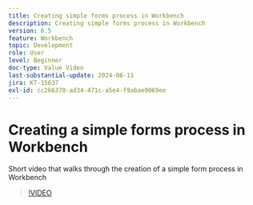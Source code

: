 ```yaml
---
title: Creating simple forms process in Workbench
description: Creating simple forms process in Workbench
version: 6.5
feature: Workbench
topic: Development
role: User
level: Beginner
doc-type: Value Video
last-substantial-update: 2024-06-11
jira: KT-15637
exl-id: cc266378-ad34-471c-a5e4-f9abae9069ee
---
```

# Creating a simple forms process in Workbench

Short video that walks through the creation of a simple form process in Workbench

>[!VIDEO](https://video.tv.adobe.com/v/3429494/?learn=on)
